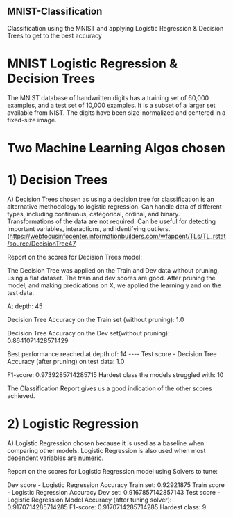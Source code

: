 ## MNIST-Classification
Classification using the MNIST and applying Logistic Regression &amp; Decision Trees to get to the best accuracy

# MNIST Logistic Regression & Decision Trees
The MNIST database of handwritten digits has a training set of 60,000 examples, and a test set of 10,000 examples. It is a subset of a larger set available from NIST. The digits have been size-normalized and centered in a fixed-size image.

# Two Machine Learning Algos chosen

# 1) Decision Trees

A) Decision Trees chosen as using a decision tree for classification is an alternative methodology to logistic regression. Can handle data of different types, including continuous, categorical, ordinal, and binary. Transformations of the data are not required. Can be useful for detecting important variables, interactions, and identifying outliers. (https://webfocusinfocenter.informationbuilders.com/wfappent/TLs/TL_rstat/source/DecisionTree47

Report on the scores for Decision Trees model:

The Decision Tree was applied on the Train and Dev data without pruning, using a flat dataset. The train and dev scores are good. After pruning the model, and making predications on X, we applied the learning y and on the test data.

At depth: 45

Decision Tree Accuracy on the Train set (without pruning): 1.0

Decision Tree Accuracy on the Dev set(without pruning): 0.8641071428571429

Best performance reached at depth of: 14 ---- Test score - Decision Tree Accuracy (after pruning) on test data: 1.0

F1-score: 0.9739285714285715 Hardest class the models struggled with: 10

The Classification Report gives us a good indication of the other scores achieved.


# 2) Logistic Regression

A) Logistic Regression chosen because it is used as a baseline when comparing other models. Logistic Regression is also used when most dependent variables are numeric.

Report on the scores for Logistic Regression model using Solvers to tune:

Dev score - Logistic Regression Accuracy Train set: 0.92921875
Train score - Logistic Regression Accuracy Dev set: 0.9167857142857143
Test score - Logistic Regression Model Accuracy (after tuning solver): 0.9170714285714285
F1-score: 0.9170714285714285 Hardest class: 9 
